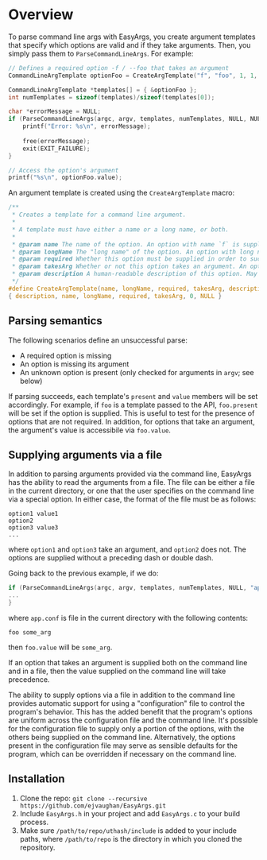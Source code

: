 # Overview

To parse command line args with EasyArgs, you create argument templates that specify which options are valid and if they take arguments. Then, you simply pass them to `ParseCommandLineArgs`. For example:

```c
// Defines a required option -f / --foo that takes an argument
CommandLineArgTemplate optionFoo = CreateArgTemplate("f", "foo", 1, 1, NULL);

CommandLineArgTemplate *templates[] = { &optionFoo };
int numTemplates = sizeof(templates)/sizeof(templates[0]);

char *errorMessage = NULL;
if (ParseCommandLineArgs(argc, argv, templates, numTemplates, NULL, NULL, &errorMessage) < 0) {
    printf("Error: %s\n", errorMessage);
    
    free(errorMessage);
    exit(EXIT_FAILURE);
}

// Access the option's argument
printf("%s\n", optionFoo.value);
```

An argument template is created using the `CreateArgTemplate` macro:

```c
/**
 * Creates a template for a command line argument.
 *
 * A template must have either a name or a long name, or both.
 *
 * @param name The name of the option. An option with name `f` is supplied on the command line with a single dash, `-f`. May be NULL.
 * @param longName The "long name" of the option. An option with long name `f` is supplied on the command line with two dashes, e.g. `--f`. May be NULL.
 * @param required Whether this option must be supplied in order to successfully parse the args. If a required option is missing, `ParseCommandLineArgs` returns a negative value indiciating an error.
 * @param takesArg Whether or not this option takes an argument. An option's argument is supplied immediately after the option, e.g. `-f <arg>`.
 * @param description A human-readable description of this option. May be NULL.
 */
#define CreateArgTemplate(name, longName, required, takesArg, description) \
{ description, name, longName, required, takesArg, 0, NULL }
```

## Parsing semantics
The following scenarios define an unsuccessful parse:

* A required option is missing
* An option is missing its argument
* An unknown option is present (only checked for arguments in `argv`; see below)
   
If parsing succeeds, each template's `present` and `value` members will be set accordingly. For example, if `foo` is a template passed to the API, `foo.present` will be set if the option is supplied. This is useful to test for the presence of options that are not required. In addition, for options that take an argument, the argument's value is accessibile via `foo.value`.

## Supplying arguments via a file
In addition to parsing arguments provided via the command line, EasyArgs has the ability to read the arguments from a file. The file can be either a file in the current directory, or one that the user specifies on the command line via a special option. In either case, the format of the file must be as follows:

    option1 value1
    option2
    option3 value3
    ...

where `option1` and `option3` take an argument, and `option2` does not. The options are supplied without a preceding dash or double dash.

Going back to the previous example, if we do:

```c
if (ParseCommandLineArgs(argc, argv, templates, numTemplates, NULL, "app.conf", &errorMessage) < 0) {
...
}
```

where `app.conf` is file in the current directory with the following contents:

    foo some_arg

then `foo.value` will be `some_arg`.

If an option that takes an argument is supplied both on the command line and in a file, then the value supplied on the command line will take precedence.

The ability to supply options via a file in addition to the command line provides automatic support for using a "configuration" file to control the program's behavior. This has the added benefit that the program's options are uniform across the configuration file and the command line. It's possible for the configuration file to supply only a portion of the options, with the others being supplied on the command line. Alternatively, the options present in the configuration file may serve as sensible defaults for the program, which can be overridden if necessary on the command line.

## Installation

1. Clone the repo: `git clone --recursive https://github.com/ejvaughan/EasyArgs.git`
2. Include `EasyArgs.h` in your project and add `EasyArgs.c` to your build process.
3. Make sure `/path/to/repo/uthash/include` is added to your include paths, where `/path/to/repo` is the directory in which you cloned the repository.

